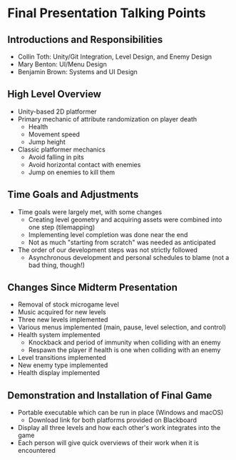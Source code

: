 # Final Presentation Talking Points

## Introductions and Responsibilities

- Collin Toth: Unity/Git Integration, Level Design, and Enemy Design
- Mary Benton: UI/Menu Design
- Benjamin Brown: Systems and UI Design

## High Level Overview

- Unity-based 2D platformer
- Primary mechanic of attribute randomization on player death
    - Health
    - Movement speed
    - Jump height
- Classic platformer mechanics
    - Avoid falling in pits
    - Avoid horizontal contact with enemies
    - Jump on enemies to kill them

## Time Goals and Adjustments

- Time goals were largely met, with some changes
    - Creating level geometry and acquiring assets were combined into one step (tilemapping)
    - Implementing level completion was done near the end
    - Not as much "starting from scratch" was needed as anticipated
- The order of our development steps was not strictly followed
    - Asynchronous development and personal schedules to blame (not a bad thing, though!)

## Changes Since Midterm Presentation

- Removal of stock microgame level
- Music acquired for new levels
- Three new levels implemented
- Various menus implemented (main, pause, level selection, and control)
- Health system implemented
    - Knockback and period of immunity when colliding with an enemy
    - Respawn the player if health is one when colliding with an enemy
- Level transitions implemented
- New enemy type implemented
- Health display implemented

## Demonstration and Installation of Final Game

- Portable executable which can be run in place (Windows and macOS)
    - Download link for both platforms provided on Blackboard
- Display all three levels and how each other's work integrates into the game
- Each person will give quick overviews of their work when it is encountered
